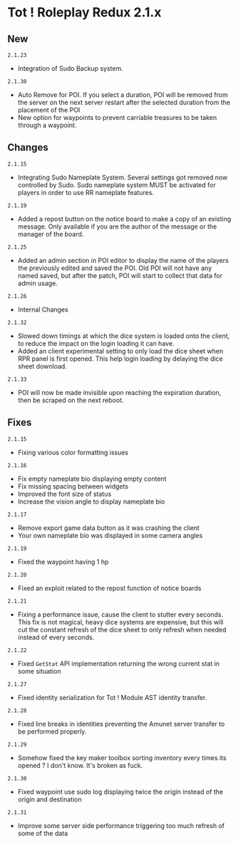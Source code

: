 # Tot ! Roleplay Redux 2.1.x

## New
`2.1.23`
- Integration of Sudo Backup system.

`2.1.30`
- Auto Remove for POI. If you select a duration, POI will be removed from the server on the next server restart after the selected duration from the placement of the POI
- New option for waypoints to prevent carriable treasures to be taken through a waypoint.

## Changes
`2.1.15`
- Integrating Sudo Nameplate System. Several settings got removed now controlled by Sudo. Sudo nameplate system MUST be activated for players in order to use RR nameplate features.

`2.1.19`
- Added a repost button on the notice board to make a copy of an existing message. Only available if you are the author of the message or the manager of the board.

`2.1.25`
- Added an admin section in POI editor to display the name of the players the previously edited and saved the POI. Old POI will not have any named saved, but after the patch, POI will start to collect that data for admin usage.

`2.1.26`
- Internal Changes

`2.1.32`
- Slowed down timings at which the dice system is loaded onto the client, to reduce the impact on the login loading it can have.
- Added an client experimental setting to only load the dice sheet when RPR panel is first opened. This help login loading by delaying the dice sheet download.

`2.1.33`
- POI will now be made invisible upon reaching the expiration duration, then be scraped on the next reboot.

## Fixes
`2.1.15`
- Fixing various color formatting issues

`2.1.16`
- Fix empty nameplate bio displaying empty content
- Fix missing spacing between widgets
- Improved the font size of status
- Increase the vision angle to display nameplate bio

`2.1.17`
- Remove export game data button as it was crashing the client
- Your own nameplate bio was displayed in some camera angles

`2.1.19`
- Fixed the waypoint having 1 hp

`2.1.20`
- Fixed an exploit related to the repost function of notice boards

`2.1.21`
- Fixing a performance issue, cause the client to stutter every seconds. This fix is not magical, heavy dice systems are expensive, but this will cut the constant refresh of the dice sheet to only refresh when needed instead of every seconds.

`2.1.22`
- Fixed `GetStat` API implementation returning the wrong current stat in some situation

`2.1.27`
- Fixed identity serialization for Tot ! Module AST identity transfer. 

`2.1.28`
- Fixed line breaks in identities preventing the Amunet server transfer to be performed properly.

`2.1.29`
- Somehow fixed the key maker toolbox sorting inventory every times its opened ? I don't know. It's broken as fuck.

`2.1.30`
- Fixed waypoint use sudo log displaying twice the origin instead of the origin and destination

`2.1.31`
- Improve some server side performance triggering too much refresh of some of the data